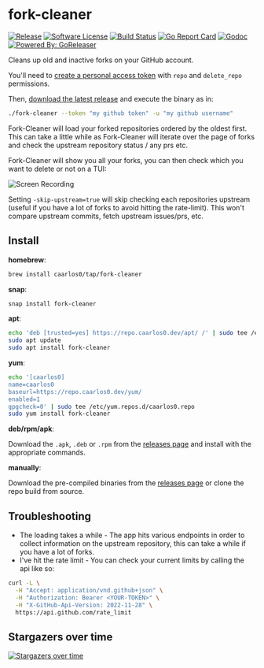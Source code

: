 # fork-cleaner

[![Release](https://img.shields.io/github/release/caarlos0/fork-cleaner.svg?style=for-the-badge)](https://github.com/caarlos0/fork-cleaner/releases/latest)
[![Software License](https://img.shields.io/badge/license-MIT-brightgreen.svg?style=for-the-badge)](LICENSE.md)
[![Build Status](https://img.shields.io/github/actions/workflow/status/caarlos0/fork-cleaner/build.yml?style=for-the-badge)](https://github.com/caarlos0/fork-cleaner/actions?workflow=build)
[![Go Report Card](https://goreportcard.com/badge/github.com/caarlos0/fork-cleaner?style=for-the-badge)](https://goreportcard.com/report/github.com/caarlos0/fork-cleaner)
[![Godoc](http://img.shields.io/badge/godoc-reference-5272B4.svg?style=for-the-badge)](https://pkg.go.dev/github.com/caarlos0/fork-cleaner)
[![Powered By: GoReleaser](https://img.shields.io/badge/powered%20by-goreleaser-green.svg?style=for-the-badge)](https://github.com/goreleaser)

Cleans up old and inactive forks on your GitHub account.

You'll need to [create a personal access token](https://github.com/settings/tokens/new?scopes=repo,delete_repo&description=fork-cleaner) with `repo` and `delete_repo`
permissions.

Then, [download the latest release](https://github.com/caarlos0/fork-cleaner/releases)
and execute the binary as in:

```sh
./fork-cleaner --token "my github token" -u "my github username"
```

Fork-Cleaner will load your forked repositories ordered by the oldest first.
This can take a little while as Fork-Cleaner will iterate over the page of forks and check the upstream repository status / any prs etc.

Fork-Cleaner will show you all your forks, you can then check which you want
to delete or not on a TUI:

![Screen Recording](https://user-images.githubusercontent.com/245435/104655305-4a843f80-569c-11eb-8cd5-7f55b8104375.gif)

Setting `-skip-upstream=true` will skip checking each repositories upstream (useful if you have a lot of forks to avoid hitting the rate-limit).
This won't compare upstream commits, fetch upstream issues/prs, etc.

## Install

**homebrew**:

```sh
brew install caarlos0/tap/fork-cleaner
```

**snap**:

```sh
snap install fork-cleaner
```

**apt**:

```sh
echo 'deb [trusted=yes] https://repo.caarlos0.dev/apt/ /' | sudo tee /etc/apt/sources.list.d/caarlos0.list
sudo apt update
sudo apt install fork-cleaner
```

**yum**:

```sh
echo '[caarlos0]
name=caarlos0
baseurl=https://repo.caarlos0.dev/yum/
enabled=1
gpgcheck=0' | sudo tee /etc/yum.repos.d/caarlos0.repo
sudo yum install fork-cleaner
```

**deb/rpm/apk**:

Download the `.apk`, `.deb` or `.rpm` from the [releases page][releases] and install with the appropriate commands.

**manually**:

Download the pre-compiled binaries from the [releases page][releases] or clone the repo build from source.

[releases]: https://github.com/caarlos0/fork-cleaner/releases

## Troubleshooting

- The loading takes a while - The app hits various endpoints in order to collect information on the upstream repository, this can take a while if you have a lot of forks.
- I've hit the rate limit - You can check your current limits by calling the api like so:

```sh
curl -L \
  -H "Accept: application/vnd.github+json" \
  -H "Authorization: Bearer <YOUR-TOKEN>" \
  -H "X-GitHub-Api-Version: 2022-11-28" \
  https://api.github.com/rate_limit
```

## Stargazers over time

[![Stargazers over time](https://starchart.cc/caarlos0/fork-cleaner.svg)](https://starchart.cc/caarlos0/fork-cleaner)
